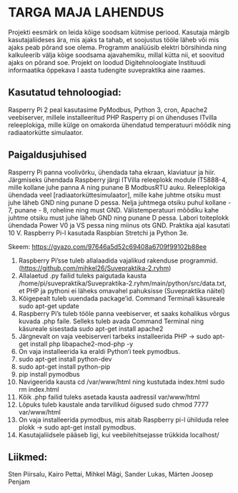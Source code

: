 # TARGA MAJA LAHENDUS

Projekti eesmärk on leida kõige soodsam kütmise periood. Kasutaja märgib kasutajaliideses ära, mis ajaks ta tahab, et soojustus tööle läheb või mis ajaks peab põrand soe olema. Programm analüüsib elektri börsihinda ning kalkuleerib välja kõige soodsama ajavahemiku, millal kütta nii, et soovitud ajaks on põrand soe.
Projekt on loodud Digitehnoloogiate Instituudi informaatika õppekava I aasta tudengite suvepraktika aine raames.

## Kasutatud tehnoloogiad:
Rasperry Pi 2 peal kasutasime PyModbus, Python 3, cron, Apache2 veebiserver, millele installeeritud PHP
Rasperry pi on ühenduses ITvilla releeplokiga, mille külge on omakorda ühendatud temperatuuri mõõdik ning radiaatorkütte simulaator.

## Paigaldusjuhised
Rasperry Pi panna voolivõrku, ühendada taha ekraan, klaviatuur ja hiir. Järgmiseks ühendada Raspberry järgi ITVilla releeplokk module IT5888-4, mille kollane juhe panna A ning punane B ModbusRTU auku. Releeplokiga ühendada veel [radiaatorküttesimulaator], mille kahe juhtme otsiku must juhe läheb GND ning punane D pessa. Nelja juhtmega otsiku puhul kollane - 7, punane - 8, roheline ning must GND. Välistemperatuuri mõõdiku kahe juhtme otsiku must juhe läheb GND ning punane D pessa. Labori toiteplokk ühendada Power V0 ja VS pessa ning miinus ots GND. Praktika ajal kasutati 10 V. Raspberry Pi-l kasutada Raspbian Stretchi ja Python 3e.

Skeem: https://gyazo.com/97646a5d52c69408a6709f99102b88ee


1. Raspberry Pi’sse tuleb allalaadida vajalikud rakenduse programmid. (https://github.com/mihkel26/Suvepraktika-2.ryhm)
2. Allalaetud .py failid tuleks paigutada kausta /home/pi/suvepraktika/Suvepraktika-2.ryhm/main/python/src/data.txt, et PHP ja pythoni ei läheks omavahel pahuksisse (Suvepraktika näitel)
3. Kõigepealt tuleb uuendada package’id. Command Terminali käsureale sudo apt-get update
4. Raspberry Pi’s tuleb tööle panna veebiserver, et saaks kohalikus võrgus kuvada .php faile. Selleks tuleb avada Command Terminal ning käsureale sisestada sudo apt-get install apache2
5. Järgnevalt on vaja veebiserveri tarbeks installeerida PHP -> sudo apt-get install php libapache2-mod-php -y
6. On vaja installeerida ka eraldi Python’i teek pymodbus.  
1. sudo apt-get install python-dev
2. sudo apt-get install python-pip
3.  pip install pymodbus
7. Navigeerida kausta cd /var/www/html ning kustutada index.html sudo rm index.html
8. Kõik .php failid tuleks asetada kausta aadressil var/www/html
9. Lõpuks tuleb kaustale anda tarvilikud õigused sudo chmod 7777 var/www/html
10. On vaja installeerida pymodbus, mis aitab Raspberry pi-l ühilduda relee plokk -> sudo apt-get install pymodbus.
11. Kasutajaliidsele pääseb ligi, kui veebilehitsejasse trükkida localhost/

## Liikmed:
Sten Piirsalu, 
Kairo Pettai, 
Mihkel Mägi, 
Sander Lukas, 
Märten Joosep Penjam

